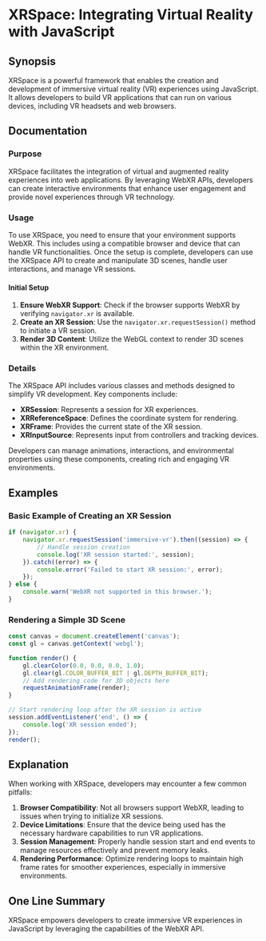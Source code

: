 <!--
Meta Description: # XRSpace: Integrating Virtual Reality with JavaScript ## Synopsis XRSpace is a powerful framework that enables the creation and development of immers...
Meta Keywords: session, xrspace, webxr, experiences, developers
-->

# XRSpace: Integrating Virtual Reality with JavaScript

## Synopsis
XRSpace is a powerful framework that enables the creation and development of immersive virtual reality (VR) experiences using JavaScript. It allows developers to build VR applications that can run on various devices, including VR headsets and web browsers.

## Documentation

### Purpose
XRSpace facilitates the integration of virtual and augmented reality experiences into web applications. By leveraging WebXR APIs, developers can create interactive environments that enhance user engagement and provide novel experiences through VR technology.

### Usage
To use XRSpace, you need to ensure that your environment supports WebXR. This includes using a compatible browser and device that can handle VR functionalities. Once the setup is complete, developers can use the XRSpace API to create and manipulate 3D scenes, handle user interactions, and manage VR sessions.

#### Initial Setup
1. **Ensure WebXR Support**: Check if the browser supports WebXR by verifying `navigator.xr` is available.
2. **Create an XR Session**: Use the `navigator.xr.requestSession()` method to initiate a VR session.
3. **Render 3D Content**: Utilize the WebGL context to render 3D scenes within the XR environment.

### Details
The XRSpace API includes various classes and methods designed to simplify VR development. Key components include:

- **XRSession**: Represents a session for XR experiences.
- **XRReferenceSpace**: Defines the coordinate system for rendering.
- **XRFrame**: Provides the current state of the XR session.
- **XRInputSource**: Represents input from controllers and tracking devices.

Developers can manage animations, interactions, and environmental properties using these components, creating rich and engaging VR environments.

## Examples

### Basic Example of Creating an XR Session
```javascript
if (navigator.xr) {
    navigator.xr.requestSession('immersive-vr').then((session) => {
        // Handle session creation
        console.log('XR session started:', session);
    }).catch((error) => {
        console.error('Failed to start XR session:', error);
    });
} else {
    console.warn('WebXR not supported in this browser.');
}
```

### Rendering a Simple 3D Scene
```javascript
const canvas = document.createElement('canvas');
const gl = canvas.getContext('webgl');

function render() {
    gl.clearColor(0.0, 0.0, 0.0, 1.0);
    gl.clear(gl.COLOR_BUFFER_BIT | gl.DEPTH_BUFFER_BIT);
    // Add rendering code for 3D objects here
    requestAnimationFrame(render);
}

// Start rendering loop after the XR session is active
session.addEventListener('end', () => {
    console.log('XR session ended');
});
render();
```

## Explanation
When working with XRSpace, developers may encounter a few common pitfalls:

1. **Browser Compatibility**: Not all browsers support WebXR, leading to issues when trying to initialize XR sessions.
2. **Device Limitations**: Ensure that the device being used has the necessary hardware capabilities to run VR applications.
3. **Session Management**: Properly handle session start and end events to manage resources effectively and prevent memory leaks.
4. **Rendering Performance**: Optimize rendering loops to maintain high frame rates for smoother experiences, especially in immersive environments.

## One Line Summary
XRSpace empowers developers to create immersive VR experiences in JavaScript by leveraging the capabilities of the WebXR API.